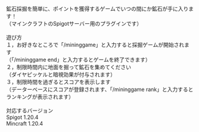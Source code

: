 鉱石採掘を簡単に、ポイントを獲得するゲームでいつの間にか鉱石が手に入ります！<br>
（マインクラフトのSpigotサーバー用のプラグインです）<br>
<br>
遊び方<br>
１，お好きなところで「/mininggame」と入力すると採掘ゲームが開始されます<br>
（「/mininggame end」と入力するとゲームを終了できます）<br>
２，制限時間内に地面を掘って鉱石を集めてください<br>
（ダイヤピッケルと暗視効果が付与されます）<br>
３，制限時間を過ぎるとスコアを表示します<br>
（データーベースにスコアが登録されます、「/mininggame rank」と入力するとランキングが表示されます）<br>
<br>
対応するバージョン<br>
Spigot 1.20.4<br>
Mincraft 1.20.4
